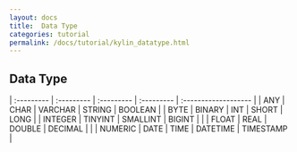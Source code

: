 ```yaml
---
layout: docs
title:  Data Type
categories: tutorial
permalink: /docs/tutorial/kylin_datatype.html
---
```

   
## Data Type

| :--------- | :--------- | :--------- | :--------- | :------------------- |
| ANY        | CHAR       | VARCHAR    | STRING     | BOOLEAN              |
| BYTE       | BINARY     | INT        | SHORT      | LONG                 |
| INTEGER    | TINYINT    | SMALLINT   | BIGINT     |  |
| FLOAT      | REAL       | DOUBLE     | DECIMAL    |  |
| NUMERIC    | DATE       | TIME       | DATETIME   | TIMESTAMP            |